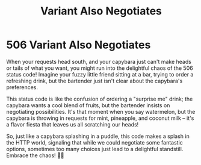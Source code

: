﻿---
category: 5xx
code: 506
cover: https://firebasestorage.googleapis.com/v0/b/capy-http.appspot.com/o/Capy-506-750x600.avif?alt=media
thumbnail: https://firebasestorage.googleapis.com/v0/b/capy-http.appspot.com/o/Capy-506-250x200.avif?alt=media
coverAlt: Variant Also Negotiates
description: Variant Also Negotiates
pubDate: 2014-06-01
tags:
- 5xx
title: Variant Also Negotiates
---

# 506 Variant Also Negotiates

When your requests head south, and your capybara just can't make heads or tails of what you want, you might run into the delightful chaos of the 506 status code! Imagine your fuzzy little friend sitting at a bar, trying to order a refreshing drink, but the bartender just isn't clear about the capybara's preferences. 

This status code is like the confusion of ordering a "surprise me" drink; the capybara wants a cool blend of fruits, but the bartender insists on negotiating possibilities. It's that moment when you say watermelon, but the capybara is throwing in requests for mint, pineapple, and coconut milk – it's a flavor fiesta that leaves us all scratching our heads! 

So, just like a capybara splashing in a puddle, this code makes a splash in the HTTP world, signaling that while we could negotiate some fantastic options, sometimes too many choices just lead to a delightful standstill. Embrace the chaos! 🐾🍹